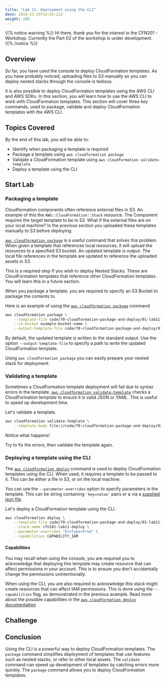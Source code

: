 ```yaml
---
title: "Lab 11: Deployment using the CLI"
date: 2019-11-25T14:55:21Z
weight: 100
---
```


{{% notice warning %}}
Hi there, thank you for the interest in the CFN201 - Workshop.
Currently the Part 02 of the workshop is under development.
{{% /notice %}}

## Overview

So far, you have used the console to deploy CloudFormation templates.
As you have probably noticed, uploading files to S3 manually so you can deploy nested stacks through the console is tedious.

It is also possible to deploy CloudFormation templates using the AWS CLI and AWS SDKs. 
In this section, you will learn how to use the AWS CLI to work with CloudFormation templates.
This section will cover three key commands, used to package, validate and deploy CloudFormation templates with the AWS CLI.


## Topics Covered

By the end of this lab, you will be able to:
* Identify when packaging a template is required
* Package a template using `aws cloudformation package`
* Validate a CloudFormation template using `aws cloudformation validate-template`
* Deploy a template using the CLI

## Start Lab

### Packaging a template

Cloudformation components often reference external files in S3. 
An example of this the `AWS::CloudFormation::Stack` resource. 
The Component requires the target template  to be in S3.
What if the external files are on your local machine? 
In the previous section you uploaded these templates manually to S3 before deploying.

[`aws cloudformation package`](https://docs.aws.amazon.com/cli/latest/reference/cloudformation/package.html) is a useful command that solves this problem. 
When given a template that references local resources, it will upload the resources to a specified S3 bucket. 
An updated template is output. 
The local file references in the template are updated to reference the uploaded assets in S3.

This is a required step if you wish to deploy Nested Stacks. 
These are CloudFormation templates that reference other CloudFormation templates. 
You will learn this in a future section.

When you package a template, you are required to specify an S3 Bucket to package the contents to.

Here is an example of using the [`aws cloudformation package`](https://docs.aws.amazon.com/cli/latest/reference/cloudformation/package.html) command

```bash
aws cloudformation package \
    --template-file code/70-cloudformation-package-and-deploy/01-lab11-deploy.yaml \
    --s3-bucket example-bucket-name \
    --output-template-file code/70-cloudformation-package-and-deploy/01-lab11-deploy-packaged.yaml
```

By default, the updated template is written to the standard output. Use the option `--output-template-file` to specify a path to write the updated CloudFormation template.

Using `aws cloudformation package` you can easily prepare your nested stack for deployment.

### Validating a template

Sometimes a CloudFormation template deployment will fail due to syntax errors in the template.
[`aws cloudformation validate-template`](https://docs.aws.amazon.com/cli/latest/reference/cloudformation/validate-template.html) checks a CloudFormation template to ensure it is valid JSON or YAML. This is useful to speed up development time.

Let's validate a template.

```bash
aws cloudformation validate-template \
    --template-body file://code/70-cloudformation-package-and-deploy/02-lab11-bad-template.yaml
```

Notice what happens!

Try to fix the errors, then validate the template again.

### Deploying a template using the CLI

The [`aws cloudformation deploy`](https://docs.aws.amazon.com/cli/latest/reference/cloudformation/deploy/index.html) command is used to deploy CloudFormation templates using the CLI.
When used, it requires a template to be passed to it. 
This can be either a file in S3, or on the local machine.

You can use the `--parameter-overrides` option to specify parameters in the template. 
This can be  string containing `'key=value'` pairs or a via a [supplied json file](https://docs.aws.amazon.com/cli/latest/userguide/cli-usage-parameters.html#cli-usage-parameters-json).

Let's deploy a CloudFormation template using the CLI.

```bash
aws cloudformation deploy \
    --template-file code/70-cloudformation-package-and-deploy/01-lab11-deploy.yaml \
    --stack-name cfn101-lab11-deploy \
    --parameter-overrides "EnvType=Prod" \
    --capabilities CAPABILITY_IAM
```

#### Capabilities

You may recall when using the console, you are required you to acknowledge that deploying this template may create resource that can affect permissions in your account. 
This is to ensure you don't accidentally change the permissions unintentionally.

When using the CLI, you are also required to acknowledge this stack might create resources that can affect IAM permissions. 
This is done using the `--capabilities` flag, as demonstrated in the previous example. 
Read more about the possible capabilities in the [`aws cloudformation deploy` documentation](https://docs.aws.amazon.com/cli/latest/reference/cloudformation/deploy/index.html)

## Challenge


## Conclusion

Using the CLI is a powerful way to deploy CloudFormation templates. The `package` command simplifies deployment of templates that use features such as nested stacks, or refer to other local assets. 
The `validate` command can speed up development of templates by catching errors more quickly. 
The `package` command allows you to deploy CloudFormation templates.
